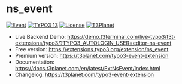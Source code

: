 # ns_event

  [![Event](https://img.shields.io/badge/stable-v2.0.2-green?style=flat-square)](https://github.com/nitsan-technologies/ns_event/tree/2.0.2) [![TYPO3 13](https://img.shields.io/badge/TYPO3-13-orange.svg?style=flat-square)](https://get.typo3.org/version/13) [![License](https://img.shields.io/badge/license-GPL--3.0-orange?style=flat-square)](https://www.gnu.org/licenses/gpl-3.0.en.html) [![T3Planet](https://img.shields.io/badge/T3Planet-Event-50b99a?style=flat-square)](https://t3planet.com/typo3-event-extension)

- Live Backend Demo: https://demo.t3terminal.com/live-typo3/t3t-extensions/typo3/?TYPO3_AUTOLOGIN_USER=editor-ns-event
- Free version: https://extensions.typo3.org/extension/ns_event
- Premium version: https://t3planet.com/typo3-event-extension
- Documentation: https://docs.t3planet.com/en/latest/ExtNsEvent/Index.html
- Changelog: https://t3planet.com/typo3-event-extension
